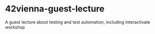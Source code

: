 # 42vienna-guest-lecture
A guest lecture about testing and test automation, including interactivate workshop

